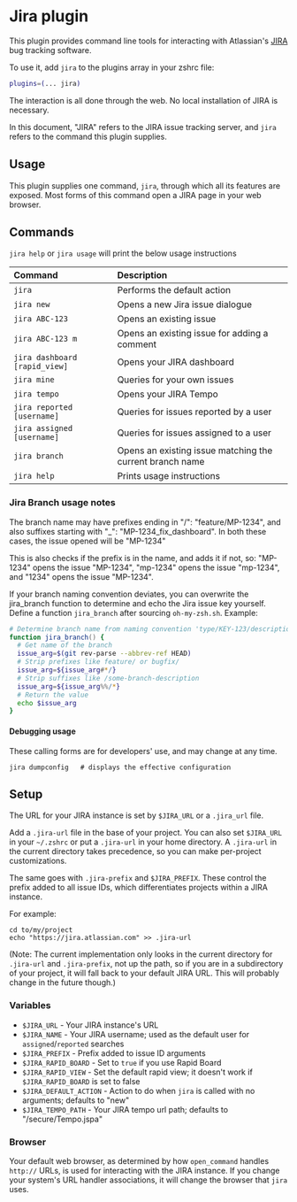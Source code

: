 # Jira plugin

This plugin provides command line tools for interacting with Atlassian's [JIRA](https://www.atlassian.com/software/jira) bug tracking software.

To use it, add `jira` to the plugins array in your zshrc file:

```zsh
plugins=(... jira)
```

The interaction is all done through the web. No local installation of JIRA is necessary.

In this document, "JIRA" refers to the JIRA issue tracking server, and `jira` refers to the command this plugin supplies.

## Usage

This plugin supplies one command, `jira`, through which all its features are exposed. Most forms of this command open a JIRA page in your web browser.

## Commands

`jira help` or `jira usage` will print the below usage instructions

| Command                       | Description                                              |
| :---------------------------- | :------------------------------------------------------- |
| `jira`                        | Performs the default action                              |
| `jira new`                    | Opens a new Jira issue dialogue                          |
| `jira ABC-123`                | Opens an existing issue                                  |
| `jira ABC-123 m`              | Opens an existing issue for adding a comment             |
| `jira dashboard [rapid_view]` | Opens your JIRA dashboard                                |
| `jira mine`                   | Queries for your own issues                              |
| `jira tempo`                  | Opens your JIRA Tempo                                    |
| `jira reported [username]`    | Queries for issues reported by a user                    |
| `jira assigned [username]`    | Queries for issues assigned to a user                    |
| `jira branch`                 | Opens an existing issue matching the current branch name |
| `jira help`                   | Prints usage instructions                                |


### Jira Branch usage notes

The branch name may have prefixes ending in "/": "feature/MP-1234", and also suffixes
starting with "_": "MP-1234_fix_dashboard". In both these cases, the issue opened will be "MP-1234"

This is also checks if the prefix is in the name, and adds it if not, so: "MP-1234" opens the issue "MP-1234",
"mp-1234" opens the issue "mp-1234", and "1234" opens the issue "MP-1234".

If your branch naming convention deviates, you can overwrite the jira_branch function to determine and echo the Jira issue key yourself.
Define a function `jira_branch` after sourcing `oh-my-zsh.sh`.
Example:
```zsh
# Determine branch name from naming convention 'type/KEY-123/description'.
function jira_branch() {
  # Get name of the branch
  issue_arg=$(git rev-parse --abbrev-ref HEAD)
  # Strip prefixes like feature/ or bugfix/
  issue_arg=${issue_arg#*/}
  # Strip suffixes like /some-branch-description
  issue_arg=${issue_arg%%/*}
  # Return the value
  echo $issue_arg
}
```


#### Debugging usage

These calling forms are for developers' use, and may change at any time.

```
jira dumpconfig   # displays the effective configuration
```

## Setup

The URL for your JIRA instance is set by `$JIRA_URL` or a `.jira_url` file.

Add a `.jira-url` file in the base of your project. You can also set `$JIRA_URL` in your `~/.zshrc` or put a `.jira-url` in your home directory. A `.jira-url` in the current directory takes precedence, so you can make per-project customizations.

The same goes with `.jira-prefix` and `$JIRA_PREFIX`. These control the prefix added to all issue IDs, which differentiates projects within a JIRA instance.

For example:

```
cd to/my/project
echo "https://jira.atlassian.com" >> .jira-url
```

(Note: The current implementation only looks in the current directory for `.jira-url` and `.jira-prefix`, not up the path, so if you are in a subdirectory of your project, it will fall back to your default JIRA URL. This will probably change in the future though.)

### Variables

* `$JIRA_URL` - Your JIRA instance's URL
* `$JIRA_NAME` - Your JIRA username; used as the default user for `assigned`/`reported` searches
* `$JIRA_PREFIX` - Prefix added to issue ID arguments
* `$JIRA_RAPID_BOARD` - Set to `true` if you use Rapid Board
* `$JIRA_RAPID_VIEW` - Set the default rapid view; it doesn't work if `$JIRA_RAPID_BOARD` is set to false
* `$JIRA_DEFAULT_ACTION` - Action to do when `jira` is called with no arguments; defaults to "new"
* `$JIRA_TEMPO_PATH` - Your JIRA tempo url path; defaults to "/secure/Tempo.jspa"


### Browser

Your default web browser, as determined by how `open_command` handles `http://` URLs, is used for interacting with the JIRA instance. If you change your system's URL handler associations, it will change the browser that `jira` uses.
